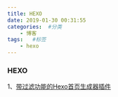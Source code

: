 ```yaml
---
title: HEXO
date: 2019-01-30 00:31:55
categories:  #分类
    - 博客
tags:   #标签
    - hexo
---
```

 
### HEXO
1、[带过滤功能的Hexo首页生成器插件](https://github.com/Jamling/hexo-generator-index2/blob/master/README_zh.md)
